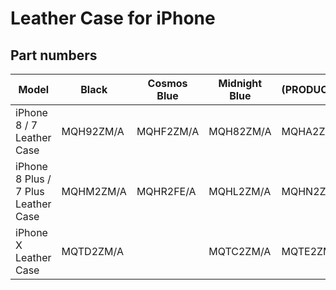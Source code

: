# Leather Case for iPhone

## Part numbers

| Model | Black | Cosmos Blue | Midnight Blue | (PRODUCT)RED | Saddle Brown | Taupe |
|-------|-----|-----|-----|-----|-----|-----|
| iPhone 8 / 7 Leather Case | MQH92ZM/A | MQHF2ZM/A | MQH82ZM/A | MQHA2ZM/A | MQH72ZM/A | MQH62ZM/A |
| iPhone 8 Plus / 7 Plus Leather Case | MQHM2ZM/A | MQHR2FE/A | MQHL2ZM/A | MQHN2ZM/A | MQHK2ZM/A | MQHJ2ZM/A |
| iPhone X Leather Case | MQTD2ZM/A |  | MQTC2ZM/A | MQTE2ZM/A | MQTA2ZM/A | MQT92ZM/A |
